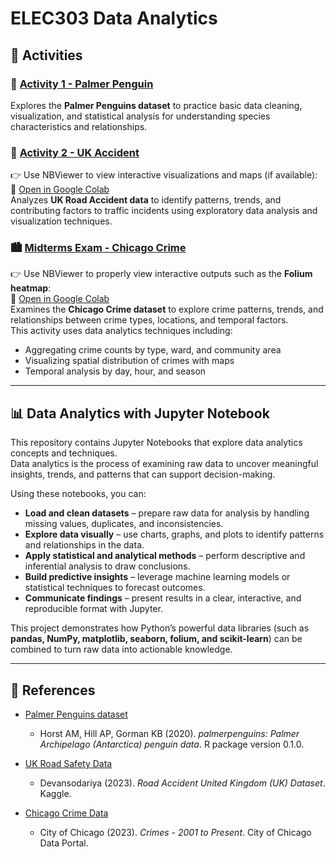 # ELEC303 Data Analytics  

## 📌 Activities  

### 🐧 [Activity 1 - Palmer Penguin](https://github.com/raiahyxs/Data-Analytics/blob/main/ITELEC03/activity%201.ipynb)  
Explores the **Palmer Penguins dataset** to practice basic data cleaning, visualization, and statistical analysis for understanding species characteristics and relationships.  

### 🛑 [Activity 2 - UK Accident](https://github.com/raiahyxs/Data-Analytics/blob/main/ITELEC03/activity%202.ipynb)  
👉 Use NBViewer to view interactive visualizations and maps (if available):  
🔗 [Open in Google Colab](https://colab.research.google.com/github/raiahyxs/Data-Analytics/blob/main/ITELEC03/activity%202.ipynb)  
Analyzes **UK Road Accident data** to identify patterns, trends, and contributing factors to traffic incidents using exploratory data analysis and visualization techniques.  

### 🏙️ [Midterms Exam - Chicago Crime](https://github.com/raiahyxs/Data-Analytics/blob/main/ITELEC03/MIDTERMS%20EXAMS/MIDTERM_EXAM.ipynb)  
👉 Use NBViewer to properly view interactive outputs such as the **Folium heatmap**:  
🔗 [Open in Google Colab](https://colab.research.google.com/github/raiahyxs/Data-Analytics/blob/main/ITELEC03/MIDTERMS%20EXAMS/MIDTERM_EXAM.ipynb)  
Examines the **Chicago Crime dataset** to explore crime patterns, trends, and relationships between crime types, locations, and temporal factors.  
This activity uses data analytics techniques including:  
- Aggregating crime counts by type, ward, and community area  
- Visualizing spatial distribution of crimes with maps  
- Temporal analysis by day, hour, and season  

---

## 📊 Data Analytics with Jupyter Notebook  

This repository contains Jupyter Notebooks that explore data analytics concepts and techniques.  
Data analytics is the process of examining raw data to uncover meaningful insights, trends, and patterns that can support decision-making.  

Using these notebooks, you can:  

- **Load and clean datasets** – prepare raw data for analysis by handling missing values, duplicates, and inconsistencies.  
- **Explore data visually** – use charts, graphs, and plots to identify patterns and relationships in the data.  
- **Apply statistical and analytical methods** – perform descriptive and inferential analysis to draw conclusions.  
- **Build predictive insights** – leverage machine learning models or statistical techniques to forecast outcomes.  
- **Communicate findings** – present results in a clear, interactive, and reproducible format with Jupyter.  

This project demonstrates how Python’s powerful data libraries (such as **pandas, NumPy, matplotlib, seaborn, folium, and scikit-learn**) can be combined to turn raw data into actionable knowledge.  

---

## 🔗 References  

- [Palmer Penguins dataset](https://allisonhorst.github.io/palmerpenguins/)  
  - Horst AM, Hill AP, Gorman KB (2020). *palmerpenguins: Palmer Archipelago (Antarctica) penguin data*. R package version 0.1.0.  

- [UK Road Safety Data](https://www.kaggle.com/datasets/devansodariya/road-accident-united-kingdom-uk-dataset)  
  - Devansodariya (2023). *Road Accident United Kingdom (UK) Dataset*. Kaggle.  

- [Chicago Crime Data](https://data.cityofchicago.org/Public-Safety/Crimes-2001-to-Present/ijzp-q8t2)  
  - City of Chicago (2023). *Crimes - 2001 to Present*. City of Chicago Data Portal.  
